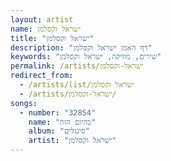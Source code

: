 ```yaml
---
layout: artist
name: ישראל וקסלמן
title: "ישראל וקסלמן"
description: "דף האמן ישראל וקסלמן"
keywords: "שירים, מוזיקה, ישראל וקסלמן"
permalink: /artists/ישראל-וקסלמן
redirect_from:
  - /artists/list/ישראל וקסלמן
  - /artists/ישראל-וקסלמן/
songs:
  - number: "32854"
    name: "כהיום הזה"
    album: "סינגלים"
    artist: "ישראל וקסלמן"
---
```

